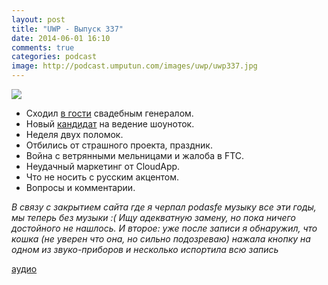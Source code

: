 ```yaml
---
layout: post
title: "UWP - Выпуск 337"
date: 2014-06-01 16:10
comments: true
categories: podcast
image: http://podcast.umputun.com/images/uwp/uwp337.jpg
---
```

![](https://podcast.umputun.com/images/uwp/uwp337.jpg)

* Сходил [в гости](http://mi.rpod.ru/325244.html) свадебным генералом.
* Новый [кандидат](http://writeapp.net/mac/) на ведение шоуноток.
* Неделя двух поломок.
* Отбились от страшного проекта, праздник.
* Война с ветрянными мельницами и жалоба в FTC.
* Неудачный маркетинг от CloudApp.
* Что не носить с русским акцентом.
* Вопросы и комментарии.

_В связу с закрытием сайта где я черпал podasfe музыку все эти годы, мы теперь без музыки :( Ищу адекватную замену, но пока ничего достойного не нашлось. И второе: уже после записи я обнаружил, что кошка (не уверен что она, но сильно подозреваю) нажала кнопку на одном из звуко-приборов и несколько испортила всю запись_

[аудио](https://podcast.umputun.com/media/ump_podcast337.mp3)

<audio src="https://podcast.umputun.com/media/ump_podcast337.mp3" preload="none"></audio>

